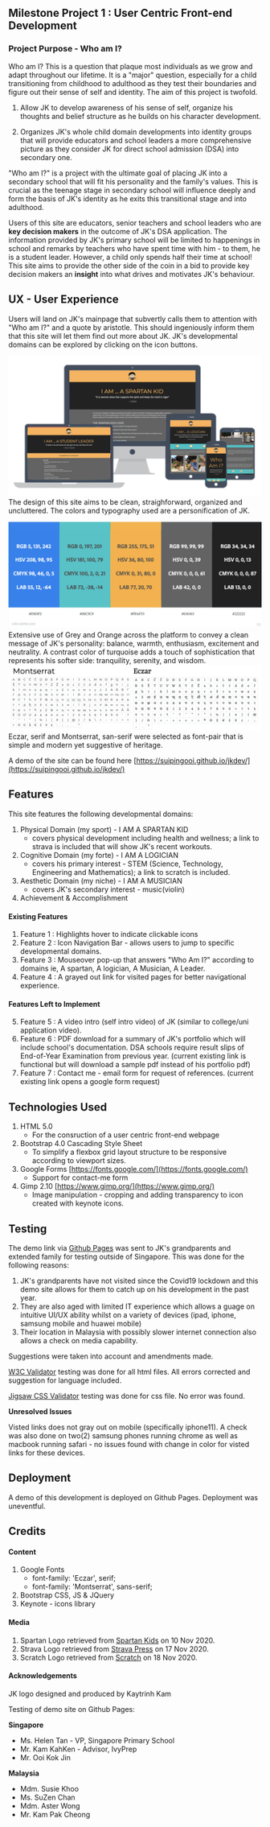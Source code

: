 <!-- readme file explains a site's purpose, value it provides to users & deployment procedure -->
## Milestone Project 1 : User Centric Front-end Development 

### Project Purpose - Who am I?

Who am I? This is a question that plaque most individuals as we grow and adapt throughout our lifetime. It is a "major" question, especially for a child transitioning from childhood to adulthood as they test their boundaries and figure out their sense of self and identity. The aim of this project is twofold.

1. Allow JK to develop awareness of his sense of self, organize his thoughts and belief structure as he builds on his character development.

2. Organizes JK's whole child domain developments into identity groups that will provide educators and school leaders a more comprehensive picture as they consider JK for direct school admission (DSA) into secondary one. 

"Who am I?" is a project with the ultimate goal of placing JK into a secondary school that will fit his personality and the family's values. This is crucial as the teenage stage in secondary school will influence deeply and form the basis of JK's identity as he exits this transitional stage and into adulthood.

Users of this site are educators, senior teachers and school leaders who are **key decision makers** in the outcome of JK's DSA application. The information provided by JK's primary school will be limited to happenings in school and remarks by teachers who have spent time with him - to them, he is a student leader. However, a child only spends half their time at school! This site aims to provide the other side of the coin in a bid to provide key decision makers an **insight** into what drives and motivates JK's behaviour. 

## UX - User Experience

Users will land on JK's mainpage that subvertly calls them to attention with "Who am I?" and a quote by aristotle. This should ingeniously inform them that this site will let them find out more about JK. JK's developmental domains can be explored by clicking on the icon buttons.

![Responsive Web Design Demo](images/core/demo.png)
The design of this site aims to be clean, straighforward, organized and uncluttered. The colors and typography used are a personification of JK.

![Color Chart](images/core/colorchart.jpeg)
Extensive use of Grey and Orange across the platform to convey a clean message of JK's personality: balance, warmth, enthusiasm, excitement and neutrality. A contrast color of turquoise adds a touch of sophistication that represents his softer side: tranquility, serenity, and wisdom.
![Font Gylps](images/core/fontgylps.png)
Eczar, serif and Montserrat, san-serif were selected as font-pair that is simple and modern yet suggestive of heritage.

A demo of the site can be found here [https://suipingooi.github.io/jkdev/](https://suipingooi.github.io/jkdev/)

## Features

This site features the following developmental domains:
1. Physical Domain (my sport) - I AM A SPARTAN KID
    * covers physical development including health and wellness; a link to strava is included that will show JK's recent workouts.
2. Cognitive Domain (my forte) - I AM A LOGICIAN
    * covers his primary interest - STEM (Science, Technology, Engineering and Mathematics); a link to scratch is included.
3. Aesthetic Domain (my niche) - I AM A MUSICIAN
    * covers JK's secondary interest - music(violin)
4. Achievement & Accomplishment

#### Existing Features
1. Feature 1 : Highlights hover to indicate clickable icons
2. Feature 2 : Icon Navigation Bar - allows users to jump to specific developmental domains. 
3. Feature 3 : Mouseover pop-up that answers "Who Am I?" according to domains ie, A spartan, A logician, A Musician, A Leader.
4. Feature 4 : A grayed out link for visited pages for better navigational experience.

#### Features Left to Implement
5. Feature 5 : A video intro (self intro video) of JK (similar to college/uni application video).
6. Feature 6 : PDF download for a summary of JK's portfolio which will include school's documentation. DSA schools require result slips of End-of-Year Examination from previous year. (current existing link is functional but will download a sample pdf instead of his portfolio pdf)
7. Feature 7 : Contact me - email form for request of references.
(current existing link opens a google form request)


## Technologies Used
1. HTML 5.0
    * For the consruction of a user centric front-end webpage
2. Bootstrap 4.0 Cascading Style Sheet
    * To simplify a flexbox grid layout structure to be responsive according to viewport sizes. 
4. Google Forms [https://fonts.google.com/](https://fonts.google.com/)
    * Support for contact-me form
5. Gimp 2.10 [https://www.gimp.org/](https://www.gimp.org/)
    * Image manipulation - cropping and adding transparency to icon created with keynote icons.


## Testing

The demo link via [Github Pages](https://suipingooi.github.io/jkdev/) was sent to JK's grandparents and extended family for testing outside of Singapore. This was done for the following reasons:
1. JK's grandparents have not visited since the Covid19 lockdown and this demo site allows for them to catch up on his development in the past year.
2. They are also aged with limited IT experience which allows a guage on intuitive UI/UX ability whilst on a variety of devices (ipad, iphone, samsung mobile and huawei mobile) 
3. Their location in Malaysia with possibly slower internet connection also allows a check on media capability.

Suggestions were taken into account and amendments made.

[W3C Validator](https://validator.w3.org/) testing was done for all html files. All errors corrected and suggestion for language included. 

[Jigsaw CSS Validator](https://jigsaw.w3.org/css-validator/) testing was done for css file. No error was found.

**Unresolved Issues**

Visted links does not gray out on mobile (specifically iphone11). A check was also done on two(2) samsung phones running chrome as well as macbook running safari - no issues found with change in color for visted links for these devices.


## Deployment

A demo of this development is deployed on Github Pages. Deployment was uneventful.

## Credits

#### Content
1. Google Fonts
    * font-family: 'Eczar', serif;
    * font-family: 'Montserrat', sans-serif;
2. Bootstrap CSS, JS & JQuery
3. Keynote - icons library

#### Media
1. Spartan Logo retrieved from [Spartan Kids](https://www.spartan.com/products/spartan-kids-vinyl-sticker?variant=1165456736281) on 10 Nov 2020.
2. Strava Logo retrieved from [Strava Press](blog.strava.com/press/assets) on 17 Nov 2020.
3. Scratch Logo retrieved from [Scratch](https://scratch.mit.edu/) on 18 Nov 2020.

#### Acknowledgements

JK logo designed and produced by Kaytrinh Kam

Testing of demo site on Github Pages:

**Singapore**

* Ms. Helen Tan - VP, Singapore Primary School
* Mr. Kam KahKen - Advisor, IvyPrep
* Mr. Ooi Kok Jin 

**Malaysia**

* Mdm. Susie Khoo
* Ms. SuZen Chan
* Mdm. Aster Wong
* Mr. Kam Pak Cheong
